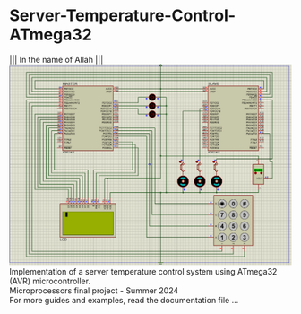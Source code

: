 # Server-Temperature-Control-ATmega32 
||| In the name of Allah |||</br> 
![System board (proteus)](./Docks/System%20board%20(proteus).png)
Implementation of a server temperature control system using ATmega32 (AVR) microcontroller.</br > 
Microprocessors final project - Summer 2024</br > 
For more guides and examples, read the documentation file ...